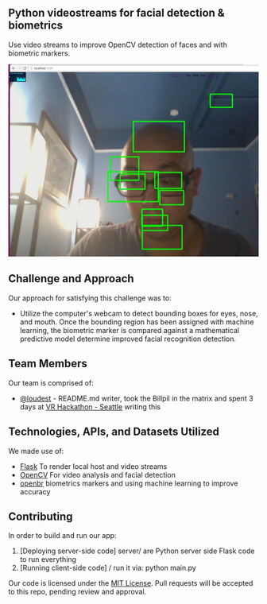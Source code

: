 ## Python videostreams for facial detection & biometrics

Use video streams to improve OpenCV detection of faces and with biometric markers.      

![Screenshot](screenshot.png)

## Challenge and Approach

Our approach for satisfying this challenge was to:

- Utilize the computer's webcam to detect bounding boxes for eyes, nose, and mouth.  Once the bounding region has been assigned with machine learning, the biometric marker is compared against a mathematical predictive model determine improved facial recognition detection. 

## Team Members

Our team is comprised of:

- [@loudest](https://github.com/loudest) - README.md writer, took the Billpil in the matrix and spent 3 days at [VR Hackathon - Seattle](http://vrhackathon.com/seattle.html) writing this

## Technologies, APIs, and Datasets Utilized

We made use of:
- [Flask](http://flask.pocoo.org/) To render local host and video streams
- [OpenCV](http://opencv.org/) For video analysis and facial detection
- [openbr](http://openbiometrics.org/) biometrics markers and using machine learning to improve accuracy

## Contributing

In order to build and run our app:

1. [Deploying server-side code] server/ are Python server side Flask code to run everything
2. [Running client-side code] / run it via: python main.py

Our code is licensed under the [MIT License](LICENSE.md). Pull requests will be accepted to this repo, pending review and approval.
